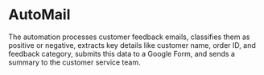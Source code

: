 # AutoMail
The automation processes customer feedback emails, classifies them as positive or negative, extracts key details like customer name, order ID, and feedback category, submits this data to a Google Form, and sends a summary to the customer service team. 
